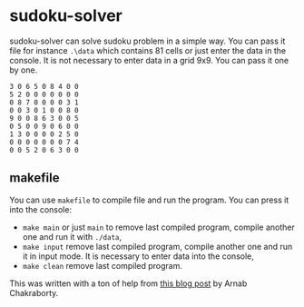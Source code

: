 # sudoku-solver

sudoku-solver can solve sudoku problem in a simple way. You can pass it file for instance ```.\data``` which contains 81 cells or just enter the data in the console. It is not necessary to enter data in a grid 9x9. You can pass it one by one.

```
3 0 6 5 0 8 4 0 0
5 2 0 0 0 0 0 0 0
0 8 7 0 0 0 0 3 1
0 0 3 0 1 0 0 8 0
9 0 0 8 6 3 0 0 5
0 5 0 0 9 0 6 0 0
1 3 0 0 0 0 2 5 0
0 0 0 0 0 0 0 7 4
0 0 5 2 0 6 3 0 0
```

## makefile

You can use ```makefile``` to compile file and run the program. You can press it into the console:
- ```make main``` or just ```main``` to remove last compiled program, compile another one and run it with ```./data```,
- ```make input``` remove last compiled program, compile another one and run it in input mode. It is necessary to enter data into the console,
- ```make clean``` remove last compiled program.

This was written with a ton of help from [this blog post](https://www.tutorialspoint.com/sudoku-solver-in-cplusplus) by Arnab Chakraborty.